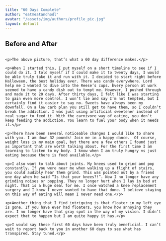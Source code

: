 ```yaml
---
title: "60 Days Complete"
author: "eatmeatandhodl"
avatar: "/assets/img/authors/profile_pic.jpg"
layout: default
---
```

<div class="post"><h2 class="pageTitle">Before and After</h2>

<center><img src="{{ '/assets/img/60dayphoto.jpg' | prepend: site.baseurl }}" alt=""></center>

    <p>The above picture, that’s what a 60 day difference makes.</p>

    <p>When I started this, I put myself on a short timeline to see if I could do it. I told myself if I could make it to twenty days, I would be able truly take it and run with it. I decided to start right before Halloween, the best holiday ever. There was candy everywhere. Lord help me I wanted to dive into the Reese’s cups. Every person at work seemed to have a candy dish out to tempt me. However, I pushed through and made it to 20 days. After thirty days, I felt like I was starting to gain even more control. I won’t lie and say I’m not tempted, but I certainly find it easier to say no. Sweets have always been my downfall. On a low carb plan you still get to have them, so I couldn’t break the addiction. I was just using artificial sweetener instead of real sugar to feed it. With the carnivore way of eating, you don’t keep feeding the addiction. You learn to fuel your body when it needs it.</p>

    <p>There have been several noticeable changes I would like to share with you. I am down 32 pounds! Join me in a happy dance.  Of course, weight loss is my main goal, but there are a few others I found just as important that are worth talking about. For the first time I am learning to listen to my body. I know when I am truly hungry vs just eating because there is food available.</p>

    <p>I also want to talk about joints. My knees used to grind and pop constantly. If you were near me when walking up a flight of stairs, you could audibly hear them grind. This was pointed out by a friend one day when he said “Is that your knees?!”. Now I no longer have any grinding noises or popping. They no longer hurt when I lay in bed at night. That is a huge deal for me. I once watched a knee replacement surgery and I knew I never wanted to have that done. I believe staying on this way of eating will mean I never need one.</p>
    
    <p>Another thing that I find intriguing is that floater in my left eye is gone. If you have ever had floaters, you know how annoying they are. I no longer have that gray spot in the way of my vision. I didn’t expect that to happen but I am quite happy it has.</p>

    <p>I would say these first 60 days have been truly beneficial. I can’t wait to report back to you in another 60 days to see what has transpired. Stay tuned.</p>
</div>
